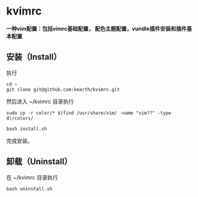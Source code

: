 # kvimrc


**一种vim配置：包括vimrc基础配置， 配色主题配置，vundle插件安装和插件基本配置**


## 安装（Install）

执行
```
cd ~
git clone git@github.com:kearth/kvimrc.git
```
然后进入 ~/kvimrc 目录执行
```
sudo cp -r color/* $(find /usr/share/vim/ -name "vim??" -type d)/colors/
```

```
bash install.sh
```
完成安装。

## 卸载（Uninstall）

在 ~/kvimrc 目录执行
```
bash uninstall.sh
```
